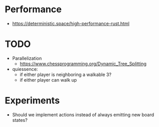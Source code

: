# Performance
- https://deterministic.space/high-performance-rust.html

# TODO
- Parallelization
    - https://www.chessprogramming.org/Dynamic_Tree_Splitting
- quiessence:
    - if either player is neighboring a walkable 3?
    - if either player can walk up

# Experiments
- Should we implement actions instead of always emitting new board states?
